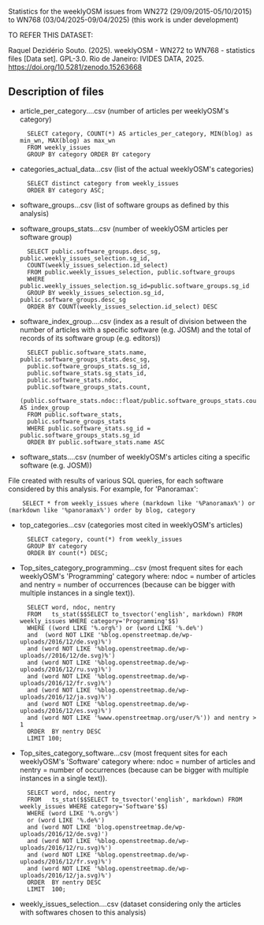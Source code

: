 Statistics for the weeklyOSM issues from WN272 (29/09/2015-05/10/2015) to WN768 (03/04/2025-09/04/2025)
(this work is under development)

TO REFER THIS DATASET:

Raquel Dezidério Souto. (2025). weeklyOSM - WN272 to WN768 - statistics files [Data set]. GPL-3.0. Rio de Janeiro: IVIDES DATA, 2025. <https://doi.org/10.5281/zenodo.15263668>

## Description of files

* article_per_category....csv  (number of articles per weeklyOSM's category)

        SELECT category, COUNT(*) AS articles_per_category, MIN(blog) as min_wn, MAX(blog) as max_wn
        FROM weekly_issues
        GROUP BY category ORDER BY category

* categories_actual_data...csv   (list of the actual weeklyOSM's categories)

        SELECT distinct category from weekly_issues
        ORDER BY category ASC;

* software_groups...csv   (list of software groups as defined by this analysis)

* software_groups_stats...csv  (number of weeklyOSM articles per software group)

        SELECT public.software_groups.desc_sg, public.weekly_issues_selection.sg_id, 
        COUNT(weekly_issues_selection.id_select) 
        FROM public.weekly_issues_selection, public.software_groups
        WHERE public.weekly_issues_selection.sg_id=public.software_groups.sg_id
        GROUP BY weekly_issues_selection.sg_id, public.software_groups.desc_sg
        ORDER BY COUNT(weekly_issues_selection.id_select) DESC

* software_index_group....csv  (index as a result of division between the number of articles with a specific software (e.g. JOSM) and the total of records of its software group (e.g. editors))  

        SELECT public.software_stats.name, public.software_groups_stats.desc_sg, 
        public.software_groups_stats.sg_id, 
        public.software_stats.sg_stats_id,
        public.software_stats.ndoc, 
        public.software_groups_stats.count,
        (public.software_stats.ndoc::float/public.software_groups_stats.count)*100 AS index_group
        FROM public.software_stats, 
        public.software_groups_stats
        WHERE public.software_stats.sg_id = public.software_groups_stats.sg_id
        ORDER BY public.software_stats.name ASC

* software_stats....csv  (number of weeklyOSM's articles citing a specific software (e.g. JOSM))

File created with results of various SQL queries, for each software considered by this analysis. For example, for 'Panoramax':

        SELECT * from weekly_issues where (markdown like '%Panoramax%') or (markdown like '%panoramax%') order by blog, category

* top_categories...csv  (categories most cited in weeklyOSM's articles)

        SELECT category, count(*) from weekly_issues
        GROUP BY category
        ORDER BY count(*) DESC;
        

* Top_sites_category_programming...csv  (most frequent sites for each weeklyOSM's 'Programming' category where:
ndoc = number of articles and nentry = number of occurrences (because can be bigger with multiple instances in a single text)).

        SELECT word, ndoc, nentry
        FROM   ts_stat($$SELECT to_tsvector('english', markdown) FROM weekly_issues WHERE category='Programming'$$) 
        WHERE ((word LIKE '%.org%') or (word LIKE '%.de%') 
        and  (word NOT LIKE '%blog.openstreetmap.de/wp-uploads/2016/12/de.svg)%')
        and (word NOT LIKE '%blog.openstreetmap.de/wp-uploads//2016/12/de.svg)%')
        and (word NOT LIKE '%blog.openstreetmap.de/wp-uploads/2016/12/ru.svg)%')
        and (word NOT LIKE '%blog.openstreetmap.de/wp-uploads/2016/12/fr.svg)%')
        and (word NOT LIKE '%blog.openstreetmap.de/wp-uploads/2016/12/ja.svg)%')
        and (word NOT LIKE '%blog.openstreetmap.de/wp-uploads/2016/12/es.svg)%')
        and (word NOT LIKE '%www.openstreetmap.org/user/%')) and nentry > 1
        ORDER  BY nentry DESC
        LIMIT 100;

* Top_sites_category_software...csv  (most frequent sites for each weeklyOSM's 'Software' category where:
ndoc = number of articles and nentry = number of occurrences (because can be bigger with multiple instances in a single text)).

        SELECT word, ndoc, nentry
        FROM   ts_stat($$SELECT to_tsvector('english', markdown) FROM weekly_issues WHERE category='Software'$$) 
        WHERE (word LIKE '%.org%') 
        or (word LIKE '%.de%') 
        and (word NOT LIKE 'blog.openstreetmap.de/wp-uploads/2016/12/de.svg)')
        and (word NOT LIKE '%blog.openstreetmap.de/wp-uploads/2016/12/ru.svg)%')
        and (word NOT LIKE '%blog.openstreetmap.de/wp-uploads/2016/12/fr.svg)%')
        and (word NOT LIKE '%blog.openstreetmap.de/wp-uploads/2016/12/ja.svg)%')
        ORDER  BY nentry DESC
        LIMIT  100;

* weekly_issues_selection....csv  (dataset considering only the articles with softwares chosen to this analysis)





